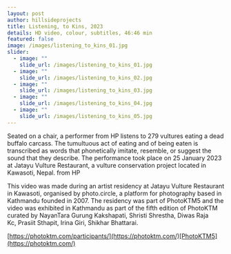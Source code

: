```yaml
---
layout: post
author: hillsideprojects
title: Listening, to Kins, 2023
details: HD video, colour, subtitles, 46:46 min
featured: false
image: /images/listening_to_kins_01.jpg
slider:
  - image: ""
    slide_url: /images/listening_to_kins_01.jpg
  - image: ""
    slide_url: /images/listening_to_kins_02.jpg
  - image: ""
    slide_url: /images/listening_to_kins_03.jpg
  - image: ""
    slide_url: /images/listening_to_kins_04.jpg
  - image: ""
    slide_url: /images/listening_to_kins_05.jpg
---
```

Seated on a chair, a performer from HP listens to 279 vultures eating a dead buffalo carcass. The tumultuous act of eating and of being eaten is transcribed as words that phonetically imitate, resemble, or suggest the sound that they describe. The performance took place on 25 January 2023 at Jatayu Vulture Restaurant, a vulture conservation project located in Kawasoti, Nepal. from HP

T﻿his video was made during an artist residency at Jatayu Vulture Restaurant in Kawasoti, organised by photo.circle, a platform for photography based in Kathmandu founded in 2007. The residency was part of PhotoKTM5 and t﻿he video was exhibited in Kathmandu as part of the fifth edition of PhotoKTM curated by NayanTara Gurung Kakshapati, Shristi Shrestha, Diwas Raja Kc, Prasiit Sthapit, Irina Giri, Shikhar Bhattarai. 

[https://photoktm.com/participants/](https://photoktm.com/)[P﻿hotoKTM5](https://photoktm.com/)